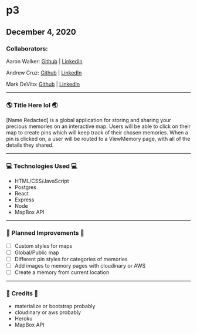 # p3

## December 4, 2020

### Collaborators:

Aaron Walker: [Github](https://github.com/ItinerantMonolith) | [LinkedIn]()

Andrew Cruz: [Github](https://github.com/ajdat10) | [LinkedIn]()

Mark DeVito: [Github](https://github.com/markdv123) | [LinkedIn](https://www.linkedin.com/in/markdv123/)

***

### :earth_americas: Title Here lol :earth_asia:

[Name Redacted] is a global application for storing and sharing your precious memories on an interactive map. Users will be able to click on their map to create pins which will keep track of their chosen memories. When a pin is clicked on, a user will be routed to a ViewMemory page, with all of the details they shared.
***

### :computer: Technologies Used :computer:

* HTML/CSS/JavaScript
* Postgres
* React
* Express
* Node
* MapBox API
***

### :memo: Planned Improvements :memo:
- [ ] Custom styles for maps
- [ ] Global/Public map
- [ ] Different pin styles for categories of memories
- [ ] Add images to memory pages with cloudinary or AWS
- [ ] Create a memory from current location
***

### :movie_camera: Credits :movie_camera:
* materialize or bootstrap probably
* cloudinary or aws probably
* Heroku
* MapBox API